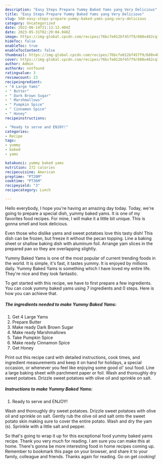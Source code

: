 ```yaml
---
description: "Easy Steps Prepare Yummy Baked Yams yang Very Delicious"
title: "Easy Steps Prepare Yummy Baked Yams yang Very Delicious"
slug: 560-easy-steps-prepare-yummy-baked-yams-yang-very-delicious
category: Uncategorized
date: 2022-06-14T21:13:13.404Z
date: 2023-05-31T02:29:04.048Z
image: https://img-global.cpcdn.com/recipes/76bcfe012bf457f9/680x482cq70/yummy-baked-yams-recipe-main-photo.jpg
hideToc: false
enableToc: true
enableTocContent: false
thumbnail: https://img-global.cpcdn.com/recipes/76bcfe012bf457f9/680x482cq70/yummy-baked-yams-recipe-main-photo.jpg
cover: https://img-global.cpcdn.com/recipes/76bcfe012bf457f9/680x482cq70/yummy-baked-yams-recipe-main-photo.jpg
author: Admin
authorAv: notfound
ratingvalue: 3
reviewcount: 23
recipeingredient:
- "4 Large Yams"
- " Butter"
- " Dark Brown Sugar"
- " Marshmallows"
- " Pumpkin Spice"
- " Cinnamon Spice"
- " Honey"
recipeinstructions:

- "Ready to serve and ENJOY!"
categories:
- Recipe
tags:
- yummy
- baked
- yams

katakunci: yummy baked yams 
nutrition: 272 calories
recipecuisine: American
preptime: "PT20M"
cooktime: "PT36M"
recipeyield: "3"
recipecategory: Lunch

---
```



Hello everybody, I hope you're having an amazing day today. Today, we're going to prepare a special dish, yummy baked yams. It is one of my favorites food recipes. For mine, I will make it a little bit unique. This is gonna smell and look delicious.

Even those who dislike yams and sweet potatoes love this tasty dish! This dish can be frozen, but freeze it without the pecan topping. Line a baking sheet or shallow baking dish with aluminum foil. Arrange yam slices in the prepared pan so they are overlapping slightly.

Yummy Baked Yams is one of the most popular of current trending foods in the world. It is simple, it's fast, it tastes yummy. It is enjoyed by millions daily. Yummy Baked Yams is something which I have loved my entire life. They're nice and they look fantastic.


To get started with this recipe, we have to first prepare a few ingredients. You can cook yummy baked yams using 7 ingredients and 0 steps. Here is how you can achieve that.

<!--inarticleads1-->

##### The ingredients needed to make Yummy Baked Yams:

1. Get 4 Large Yams
1. Prepare  Butter
1. Make ready  Dark Brown Sugar
1. Make ready  Marshmallows
1. Take  Pumpkin Spice
1. Make ready  Cinnamon Spice
1. Get  Honey


Print out this recipe card with detailed instructions, cook times, and ingredient measurements and keep it on hand for holidays, a special occasion, or whenever you feel like enjoying some good ol&#39; soul food. Line a large baking sheet with parchment paper or foil. Wash and thoroughly dry sweet potatoes. Drizzle sweet potatoes with olive oil and sprinkle on salt. 

<!--inarticleads2-->

##### Instructions to make Yummy Baked Yams:


1. Ready to serve and ENJOY!

Wash and thoroughly dry sweet potatoes. Drizzle sweet potatoes with olive oil and sprinkle on salt. Gently rub the olive oil and salt onto the sweet potato skin making sure to cover the entire potato. Wash and dry the yam (s). Sprinkle with a little salt and pepper. 

So that's going to wrap it up for this exceptional food yummy baked yams recipe. Thank you very much for reading. I am sure you can make this at home. There's gonna be more interesting food in home recipes coming up. Remember to bookmark this page on your browser, and share it to your family, colleague and friends. Thanks again for reading. Go on get cooking!

